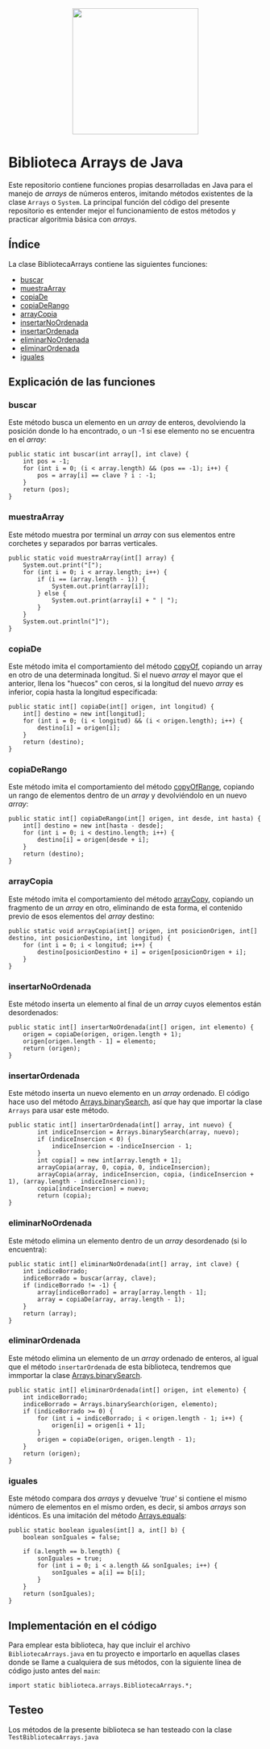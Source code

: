 <div id="header" align="center">
  <img src="https://media.giphy.com/media/N4h9A9o5TcWmjdQZVJ/giphy.gif" width="250"/>
</div>

# Biblioteca Arrays de Java
Este repositorio contiene funciones propias desarrolladas en Java para el manejo de _arrays_ de números enteros, imitando métodos existentes de la clase `Arrays` o `System`. La principal función del código del presente repositorio es entender mejor el funcionamiento de estos métodos y practicar algoritmia básica con _arrays_.

## Índice

La clase BibliotecaArrays contiene las siguientes funciones:

- [buscar](#buscar)
- [muestraArray](#muestraarray)
- [copiaDe](#copiade)
- [copiaDeRango](#copiaderango)
- [arrayCopia](#arraycopia)
- [insertarNoOrdenada](#insertarnoordenada)
- [insertarOrdenada](#insertarordenada)
- [eliminarNoOrdenada](#eliminarnoordenada)
- [eliminarOrdenada](#eliminarordenada)
- [iguales](#iguales)

## Explicación de las funciones

### buscar
Este método busca un elemento en un _array_ de enteros, devolviendo la posición donde lo ha encontrado, o un -1 si ese elemento no se encuentra en el _array_:
```
public static int buscar(int array[], int clave) {
    int pos = -1;
    for (int i = 0; (i < array.length) && (pos == -1); i++) {
        pos = array[i] == clave ? i : -1;
    }
    return (pos);
}
```
### muestraArray
Este método muestra por terminal un _array_ con sus elementos entre corchetes y separados por barras verticales.
```
public static void muestraArray(int[] array) {
    System.out.print("[");
    for (int i = 0; i < array.length; i++) {
        if (i == (array.length - 1)) {
            System.out.print(array[i]);
        } else {
            System.out.print(array[i] + " | ");
        }
    }
    System.out.println("]");
}
```
### copiaDe
Este método imita el comportamiento del método [copyOf](https://docs.oracle.com/javase/7/docs/api/java/util/Arrays.html#copyOf(int[],%20int)), copiando un array en otro de una determinada longitud. Si el nuevo _array_ el mayor que el anterior, llena los "huecos" con ceros, si la longitud del nuevo _array_ es inferior, copia hasta la longitud especificada:
```
public static int[] copiaDe(int[] origen, int longitud) {
    int[] destino = new int[longitud];
    for (int i = 0; (i < longitud) && (i < origen.length); i++) {
        destino[i] = origen[i];
    }
    return (destino);
}
```
### copiaDeRango
Este método imita el comportamiento del método [copyOfRange](https://docs.oracle.com/javase/7/docs/api/java/util/Arrays.html#copyOfRange(int[],%20int,%20int)), copiando un rango de elementos dentro de un _array_ y devolviéndolo en un nuevo _array_:
```
public static int[] copiaDeRango(int[] origen, int desde, int hasta) {
    int[] destino = new int[hasta - desde];
    for (int i = 0; i < destino.length; i++) {
        destino[i] = origen[desde + i];
    }
    return (destino);
}
```
### arrayCopia
Este método imita el comportamiento del método [arrayCopy](https://docs.oracle.com/javase/7/docs/api/java/lang/System.html#arraycopy(java.lang.Object,%20int,%20java.lang.Object,%20int,%20int)), copiando un fragmento de un _array_ en otro, eliminando de esta forma, el contenido previo de esos elementos del _array_ destino:
```
public static void arrayCopia(int[] origen, int posicionOrigen, int[] destino, int posicionDestino, int longitud) {
    for (int i = 0; i < longitud; i++) {
        destino[posicionDestino + i] = origen[posicionOrigen + i];
    }
}
```
### insertarNoOrdenada
Este método inserta un elemento al final de un _array_ cuyos elementos están desordenados:
```
public static int[] insertarNoOrdenada(int[] origen, int elemento) {
    origen = copiaDe(origen, origen.length + 1);
    origen[origen.length - 1] = elemento;
    return (origen);
}
```
### insertarOrdenada
Este método inserta un nuevo elemento en un _array_ ordenado. El código hace uso del método [Arrays.binarySearch](https://docs.oracle.com/javase/7/docs/api/java/util/Arrays.html#binarySearch(int[],%20int)), así que hay que importar la clase `Arrays` para usar este método.
```
public static int[] insertarOrdenada(int[] array, int nuevo) {
        int indiceInsercion = Arrays.binarySearch(array, nuevo);
        if (indiceInsercion < 0) {
            indiceInsercion = -indiceInsercion - 1;
        }
        int copia[] = new int[array.length + 1];
        arrayCopia(array, 0, copia, 0, indiceInsercion);
        arrayCopia(array, indiceInsercion, copia, (indiceInsercion + 1), (array.length - indiceInsercion));
        copia[indiceInsercion] = nuevo;
        return (copia);
}
```
### eliminarNoOrdenada
Este método elimina un elemento dentro de un _array_ desordenado (si lo encuentra):
```
public static int[] eliminarNoOrdenada(int[] array, int clave) {
    int indiceBorrado;
    indiceBorrado = buscar(array, clave);
    if (indiceBorrado != -1) {
        array[indiceBorrado] = array[array.length - 1];
        array = copiaDe(array, array.length - 1);
    }
    return (array);
}
```
### eliminarOrdenada
Este método elimina un elemento de un _array_ ordenado de enteros, al igual que el método `insertarOrdenada` de esta biblioteca, tendremos que immportar la clase [Arrays.binarySearch](https://docs.oracle.com/javase/7/docs/api/java/util/Arrays.html#binarySearch(int[],%20int)).
```
public static int[] eliminarOrdenada(int[] origen, int elemento) {
    int indiceBorrado;
    indiceBorrado = Arrays.binarySearch(origen, elemento);
    if (indiceBorrado >= 0) {
        for (int i = indiceBorrado; i < origen.length - 1; i++) {
            origen[i] = origen[i + 1];
        }
        origen = copiaDe(origen, origen.length - 1);
    }
    return (origen);
}
```
### iguales 
Este método compara dos _arrays_ y devuelve _'true'_ si contiene el mismo número de elementos en el mismo orden, es decir, si ambos _arrays_ son idénticos. Es una imitación del método [Arrays.equals](https://docs.oracle.com/javase/7/docs/api/java/util/Arrays.html#equals(int[],%20int[])):
```
public static boolean iguales(int[] a, int[] b) {
    boolean sonIguales = false;

    if (a.length == b.length) {
        sonIguales = true;
        for (int i = 0; i < a.length && sonIguales; i++) {
            sonIguales = a[i] == b[i];
        }
    }
    return (sonIguales);
}
```
## Implementación en el código
Para emplear esta biblioteca, hay que incluir el archivo `BibliotecaArrays.java` en tu proyecto e importarlo en aquellas clases donde se llame a cualquiera de sus métodos, con la siguiente línea de código justo antes del `main`:
```
import static biblioteca.arrays.BibliotecaArrays.*;
```
## Testeo
Los métodos de la presente biblioteca se han testeado con la clase `TestBibliotecaArrays.java`

